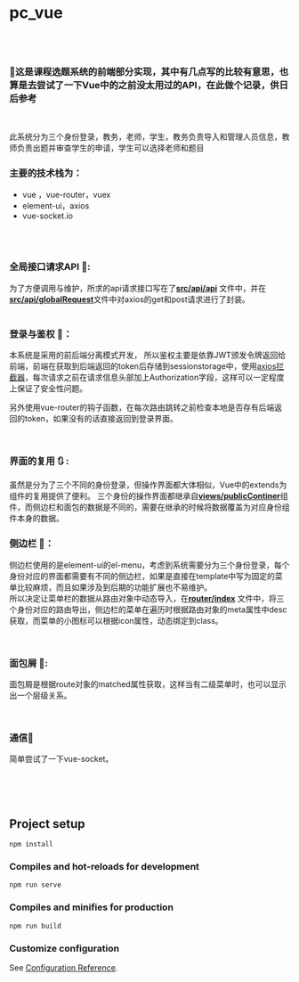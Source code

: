 <!--
 * @Descripttion: 
 * @version: 
 * @Author: windowdotonload
-->





# pc_vue

<br>
<br>

### 📰这是课程选题系统的前端部分实现，其中有几点写的比较有意思，也算是去尝试了一下Vue中的之前没太用过的API，在此做个记录，供日后参考  
<br>  

此系统分为三个身份登录，教务，老师，学生，教务负责导入和管理人员信息，教师负责出题并审查学生的申请，学生可以选择老师和题目
<br>
### 主要的技术栈为：    

* vue ，vue-router，vuex
* element-ui，axios
* vue-socket.io  
  
<br>
<br>

### 全局接口请求API 🚁:  
为了方便调用与维护，所求的api请求接口写在了[**src/api/api**](https://github.com/windowdotonload/selectSubject-pcFront-Vue/blob/main/src/api/api.jss) 文件中，并在[**src/api/globalRequest**](https://github.com/windowdotonload/selectSubject-pcFront-Vue/blob/main/src/api/globalRequest.js)文件中对axios的get和post请求进行了封装。  
<br>
### 登录与鉴权 💽：  
本系统是采用的前后端分离模式开发， 所以鉴权主要是依靠JWT颁发令牌返回给前端，前端在获取到后端返回的token后存储到sessionstorage中，使用[axios拦截器](https://github.com/windowdotonload/selectSubject-pcFront-Vue/blob/main/src/api/globalRequest.js)，每次请求之前在请求信息头部加上Authorization字段，这样可以一定程度上保证了安全性问题。   
   

另外使用vue-router的钩子函数，在每次路由跳转之前检查本地是否存有后端返回的token，如果没有的话直接返回到登录界面。
  
<br>  

### 界面的复用 🔃 :
虽然是分为了三个不同的身份登录，但操作界面都大体相似，Vue中的extends为组件的复用提供了便利。
三个身份的操作界面都继承自[**views/publicContiner**](https://github.com/windowdotonload/selectSubject-pcFront-Vue/blob/main/src/views/publicContiner.vue)组件，而侧边栏和面包的数据是不同的，需要在继承的时候将数据覆盖为对应身份组件本身的数据。
<br>  


### 侧边栏 📜：  
侧边栏使用的是element-ui的el-menu，考虑到系统需要分为三个身份登录，每个身份对应的界面都需要有不同的侧边栏，如果是直接在template中写为固定的菜单比较麻烦，而且如果涉及到后期的功能扩展也不易维护。  
所以决定让菜单栏的数据从路由对象中动态导入，在[**router/index**](https://github.com/windowdotonload/selectSubject-pcFront-Vue/blob/main/src/router/index.js) 文件中，将三个身份对应的路由导出，侧边栏的菜单在遍历时根据路由对象的meta属性中desc获取，而菜单的小图标可以根据icon属性，动态绑定到class。

<br>  
 
### 面包屑 🍞:
面包屑是根据route对象的matched属性获取，这样当有二级菜单时，也可以显示出一个层级关系。  

<br>  

### 通信📡

简单尝试了一下vue-socket。


  
<br/>
<br/>
<br/>


## Project setup
```
npm install
```

### Compiles and hot-reloads for development
```
npm run serve
```

### Compiles and minifies for production
```
npm run build
```

### Customize configuration
See [Configuration Reference](https://cli.vuejs.org/config/).




